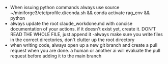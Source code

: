 - When issuing python commands always use source ~/miniforge3/etc/profile.d/conda.sh && conda activate rag_env && python
- always update the root claude_workdone.md with concise documentation of your actions. if it doesn't exist yet, create it. DON'T READ THE WHOLE FILE, just append it
-always make sure you write files in the correct directories, don't clutter up the root directory
- when writing code, always open up a new git branch and create a pull request when you are done. a human or another ai will evaluate the pull request before adding it to the main branch